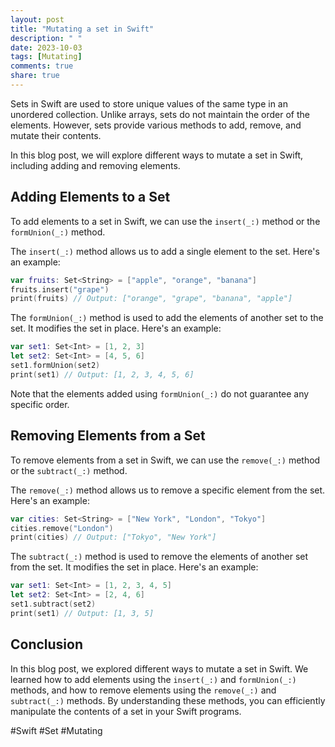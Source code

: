 ```yaml
---
layout: post
title: "Mutating a set in Swift"
description: " "
date: 2023-10-03
tags: [Mutating]
comments: true
share: true
---
```


Sets in Swift are used to store unique values of the same type in an unordered collection. Unlike arrays, sets do not maintain the order of the elements. However, sets provide various methods to add, remove, and mutate their contents.

In this blog post, we will explore different ways to mutate a set in Swift, including adding and removing elements.

## Adding Elements to a Set

To add elements to a set in Swift, we can use the `insert(_:)` method or the `formUnion(_:)` method.

The `insert(_:)` method allows us to add a single element to the set. Here's an example:

```swift
var fruits: Set<String> = ["apple", "orange", "banana"]
fruits.insert("grape")
print(fruits) // Output: ["orange", "grape", "banana", "apple"]
```

The `formUnion(_:)` method is used to add the elements of another set to the set. It modifies the set in place. Here's an example:

```swift
var set1: Set<Int> = [1, 2, 3]
let set2: Set<Int> = [4, 5, 6]
set1.formUnion(set2)
print(set1) // Output: [1, 2, 3, 4, 5, 6]
```
Note that the elements added using `formUnion(_:)` do not guarantee any specific order.

## Removing Elements from a Set

To remove elements from a set in Swift, we can use the `remove(_:)` method or the `subtract(_:)` method.

The `remove(_:)` method allows us to remove a specific element from the set. Here's an example:

```swift
var cities: Set<String> = ["New York", "London", "Tokyo"]
cities.remove("London")
print(cities) // Output: ["Tokyo", "New York"]
```

The `subtract(_:)` method is used to remove the elements of another set from the set. It modifies the set in place. Here's an example:

```swift
var set1: Set<Int> = [1, 2, 3, 4, 5]
let set2: Set<Int> = [2, 4, 6]
set1.subtract(set2)
print(set1) // Output: [1, 3, 5]
```

## Conclusion

In this blog post, we explored different ways to mutate a set in Swift. We learned how to add elements using the `insert(_:)` and `formUnion(_:)` methods, and how to remove elements using the `remove(_:)` and `subtract(_:)` methods. By understanding these methods, you can efficiently manipulate the contents of a set in your Swift programs.

#Swift #Set #Mutating